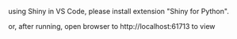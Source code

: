 using Shiny in VS Code, please install extension "Shiny for Python".

or, after running, open browser to http://localhost:61713 to view